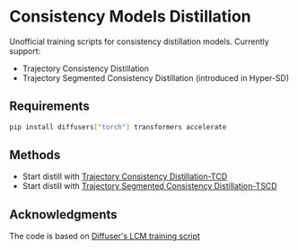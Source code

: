 # Consistency Models Distillation
Unofficial training scripts for consistency distillation models. Currently support:
- Trajectory Consistency Distillation
- Trajectory Segmented Consistency Distillation (introduced in Hyper-SD)

## Requirements

```bash
pip install diffusers["torch"] transformers accelerate
```

## Methods
- Start distill with [Trajectory Consistency Distillation-TCD](tcd/README.md)
- Start distill with [Trajectory Segmented Consistency Distillation-TSCD](tscd/README.md)

## Acknowledgments
The code is based on [Diffuser's LCM training script](https://github.com/huggingface/diffusers/tree/main/examples/consistency_distillation)
